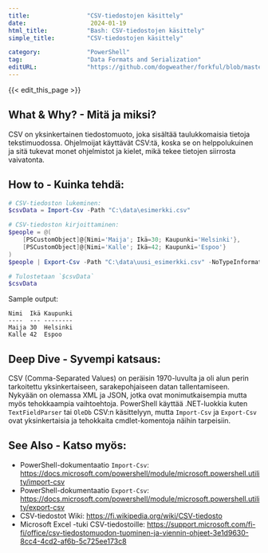 ```yaml
---
title:                "CSV-tiedostojen käsittely"
date:                  2024-01-19
html_title:           "Bash: CSV-tiedostojen käsittely"
simple_title:         "CSV-tiedostojen käsittely"

category:             "PowerShell"
tag:                  "Data Formats and Serialization"
editURL:              "https://github.com/dogweather/forkful/blob/master/content/fi/powershell/working-with-csv.md"
---
```


{{< edit_this_page >}}

## What & Why? - Mitä ja miksi?
CSV on yksinkertainen tiedostomuoto, joka sisältää taulukkomaisia tietoja tekstimuodossa. Ohjelmoijat käyttävät CSV:tä, koska se on helppolukuinen ja sitä tukevat monet ohjelmistot ja kielet, mikä tekee tietojen siirrosta vaivatonta.

## How to - Kuinka tehdä:
```PowerShell
# CSV-tiedoston lukeminen:
$csvData = Import-Csv -Path "C:\data\esimerkki.csv"

# CSV-tiedoston kirjoittaminen:
$people = @(
    [PSCustomObject]@{Nimi='Maija'; Ikä=30; Kaupunki='Helsinki'},
    [PSCustomObject]@{Nimi='Kalle'; Ikä=42; Kaupunki='Espoo'}
)
$people | Export-Csv -Path "C:\data\uusi_esimerkki.csv" -NoTypeInformation

# Tulostetaan `$csvData`
$csvData
```
Sample output:
```
Nimi  Ikä Kaupunki
----  --- --------
Maija 30  Helsinki
Kalle 42  Espoo
```

## Deep Dive - Syvempi katsaus:
CSV (Comma-Separated Values) on peräisin 1970-luvulta ja oli alun perin tarkoitettu yksinkertaiseen, sarakepohjaiseen datan tallentamiseen. Nykyään on olemassa XML ja JSON, jotka ovat monimutkaisempia mutta myös tehokkaampia vaihtoehtoja. PowerShell käyttää .NET-luokkia kuten `TextFieldParser` tai `OleDb` CSV:n käsittelyyn, mutta `Import-Csv` ja `Export-Csv` ovat yksinkertaisia ja tehokkaita cmdlet-komentoja näihin tarpeisiin.

## See Also - Katso myös:
- PowerShell-dokumentaatio `Import-Csv`: https://docs.microsoft.com/powershell/module/microsoft.powershell.utility/import-csv
- PowerShell-dokumentaatio `Export-Csv`: https://docs.microsoft.com/powershell/module/microsoft.powershell.utility/export-csv
- CSV-tiedostot Wiki: https://fi.wikipedia.org/wiki/CSV-tiedosto
- Microsoft Excel -tuki CSV-tiedostoille: https://support.microsoft.com/fi-fi/office/csv-tiedostomuodon-tuominen-ja-viennin-ohjeet-3e1d9630-8cc4-4cd2-af6b-5c725ee173c8
